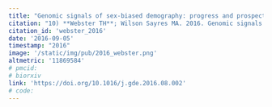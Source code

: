 ```yaml
---
title: "Genomic signals of sex-biased demography: progress and prospects."
citation: "10) **Webster TH**; Wilson Sayres MA. 2016. Genomic signals of sex-biased demography: progress and prospects. *Current Opinions in Genetics and Development* 41: 62-71."
citation_id: 'webster_2016'
date: '2016-09-05'
timestamp: "2016"
image: '/static/img/pub/2016_webster.png'
altmetric: '11869584'
# pmcid:
# biorxiv
link: 'https://doi.org/10.1016/j.gde.2016.08.002'
# code:
---
```

